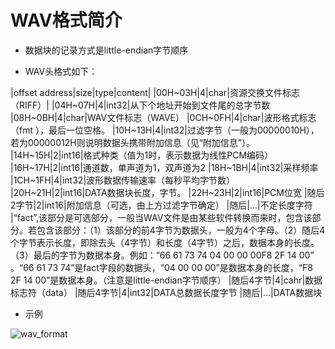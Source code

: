 # WAV格式简介

* 数据块的记录方式是little-endian字节顺序

* WAV头格式如下：

|offset address|size|type|content|
|00H~03H|4|char|资源交换文件标志（RIFF）|
|04H~07H|4|int32|从下个地址开始到文件尾的总字节数
|08H~0BH|4|char|WAV文件标志（WAVE）
|0CH~0FH|4|char|波形格式标志（fmt ），最后一位空格。
|10H~13H|4|int32|过滤字节（一般为00000010H），若为00000012H则说明数据头携带附加信息（见“附加信息”）。
|14H~15H|2|int16|格式种类（值为1时，表示数据为线性PCM编码）
|16H~17H|2|int16|通道数，单声道为1，双声道为2
|18H~1BH|4|int32|采样频率
|1CH~1FH|4|int32|波形数据传输速率（每秒平均字节数）
|20H~21H|2|int16|DATA数据块长度，字节。
|22H~23H|2|int16|PCM位宽
|随后2字节|2|int16|附加信息（可选，由上方过滤字节确定）
|随后|...|不定长度字符	|“fact”,该部分是可选部分，一般当WAV文件是由某些软件转换而来时，包含该部分。若包含该部分：（1）该部分的前4字节为数据头，一般为4个字母。（2）随后4个字节表示长度，即除去头（4字节）和长度（4字节）之后，数据本身的长度。（3）最后的字节为数据本身。例如：“66 61 73 74 04 00 00 00F8 2F 14 00” 。“66 61 73 74”是fact字段的数据头，“04 00 00 00”是数据本身的长度，“F8 2F 14 00”是数据本身。（注意是little-endian字节顺序）
|随后4字节|4|cahr|数据标志符（data）
|随后4字节|4|int32|DATA总数据长度字节
|随后|...|DATA数据块

* 示例

![wav_format](../assets/images/wav_format.jpg)